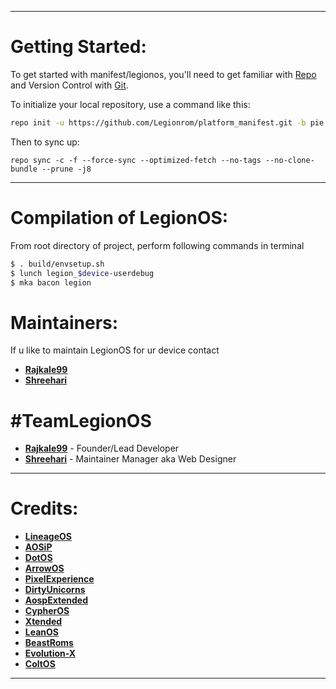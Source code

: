 ---------------------------------------------------------------------------------------
 Getting Started:
 ==============

To get started with manifest/legionos, you'll need to get familiar with [Repo](https://source.android.com/source/using-repo.html) and Version Control with [Git](https://source.android.com/source/version-control.html).

To initialize your local repository, use a command like this:

```bash
repo init -u https://github.com/Legionrom/platform_manifest.git -b pie

```

Then to sync up:

```
repo sync -c -f --force-sync --optimized-fetch --no-tags --no-clone-bundle --prune -j8
```

---------------------------------------------------------------------------------------
 Compilation of  LegionOS:
 ==================

From root directory of project, perform following commands in terminal

```bash
$ . build/envsetup.sh
$ lunch legion_$device-userdebug
$ mka bacon legion
```


 Maintainers:
 ================

 If u like to maintain LegionOS for ur device contact
 * [**Rajkale99**](https://t.me/rajkale99)
 * [**Shreehari**](https://t.me/cult_of_kosmos)

 #TeamLegionOS
 ===============

 * [**Rajkale99**](https://t.me/rajkale99) - Founder/Lead Developer
 * [**Shreehari**](https://t.me/cult_of_kosmos) - Maintainer Manager aka Web Designer
---------------------------------------------------------------------------------------
 Credits:
 =======

 * [**LineageOS**](https://github.com/LineageOS)
 * [**AOSiP**](https://github.com/AOSiP)
 * [**DotOS**](https://github.com/DotOS)
 * [**ArrowOS**](https://github.com/ArrowOS)
 * [**PixelExperience**](https://github.com/PixelExperience)
 * [**DirtyUnicorns**](https://github.com/dirtyunicorns)
 * [**AospExtended**](https://github.com/AospExtended)
 * [**CypherOS**](https://github.com/CypherOS)
 * [**Xtended**](https://github.com/Xtended-Pie)
 * [**LeanOS**](https://github.com/LeanOS-Project)
 * [**BeastRoms**](https://github.com/BeastRoms)
 * [**Evolution-X**](https://github.com/Evolution-X)
 * [**ColtOS**](https://github.com/Colt-Enigma)

---------------------------------------------------------------------------------------

